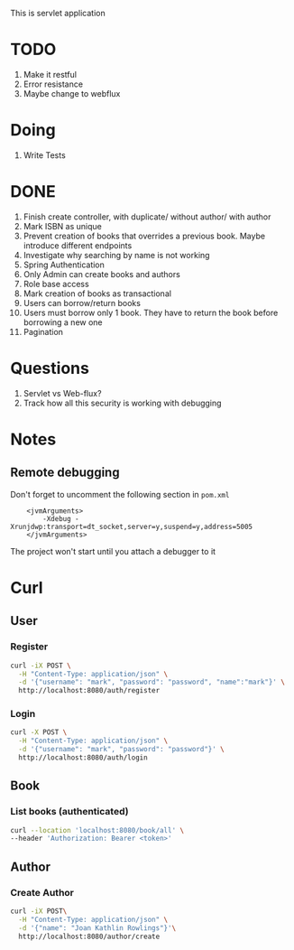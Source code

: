 This is servlet application

# TODO
1. Make it restful
2. Error resistance
3. Maybe change to webflux

# Doing

1. Write Tests

# DONE

1. Finish create controller, with duplicate/ without author/ with author
2. Mark ISBN as unique
3. Prevent creation of books that overrides a previous book. Maybe introduce different endpoints
4. Investigate why searching by name is not working
5. Spring Authentication
6. Only Admin can create books and authors
7. Role base access
8. Mark creation of books as transactional
9. Users can borrow/return books
10. Users must borrow only 1 book. They have to return the book before borrowing a new one
11. Pagination

# Questions

1. Servlet vs Web-flux?
2. Track how all this security is working with debugging

# Notes

## Remote debugging

Don't forget to uncomment the following section in `pom.xml`

```
    <jvmArguments>
        -Xdebug -Xrunjdwp:transport=dt_socket,server=y,suspend=y,address=5005
    </jvmArguments>
```

The project won't start until you attach a debugger to it

# Curl

## User

### Register

````bash
curl -iX POST \
  -H "Content-Type: application/json" \
  -d '{"username": "mark", "password": "password", "name":"mark"}' \
  http://localhost:8080/auth/register
````

### Login

````bash
curl -X POST \
  -H "Content-Type: application/json" \
  -d '{"username": "mark", "password": "password"}' \
  http://localhost:8080/auth/login
````

## Book

### List books (authenticated)

````bash
curl --location 'localhost:8080/book/all' \
--header 'Authorization: Bearer <token>'
````

## Author

### Create Author

```bash
curl -iX POST\
  -H "Content-Type: application/json" \
  -d '{"name": "Joan Kathlin Rowlings"}'\
  http://localhost:8080/author/create
```